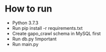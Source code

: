 # How to run

- Python 3.7.3
- Run pip install -r requirements.txt
- Create gapo_crawl schema in MySQL first
- Run db.py !important
- Run main.py
